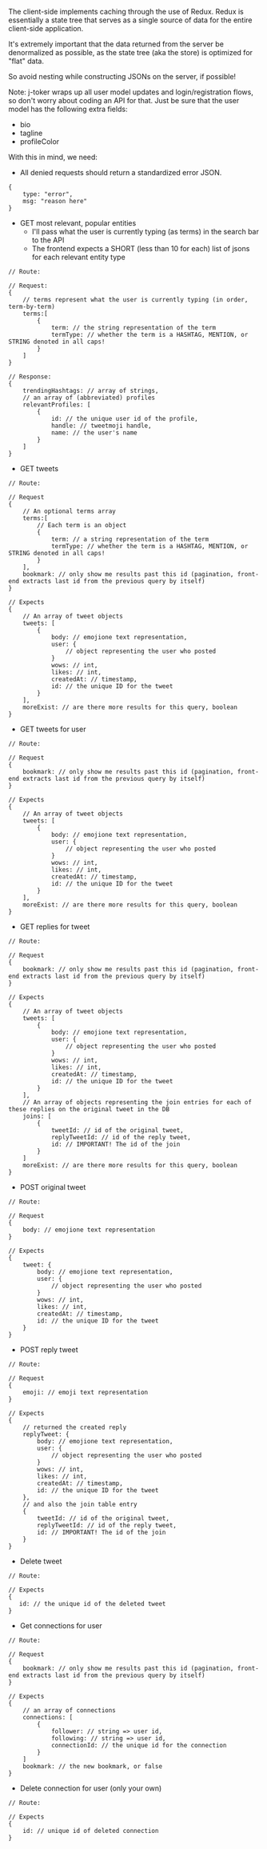 The client-side implements caching through the use of Redux. Redux is
essentially a state tree that serves as a single source of data for the entire
client-side application.

It's extremely important that the data returned from the server be denormalized
as possible, as the state tree (aka the store) is optimized for "flat" data.

So avoid nesting while constructing JSONs on the server, if possible!

Note: j-toker wraps up all user model updates and login/registration flows, so don't worry about coding an API for that.
Just be sure that the user model has the following extra fields:

 * bio
 * tagline
 * profileColor

With this in mind, we need:

 * All denied requests should return a standardized error JSON.  	
~~~~
{
    type: "error",
    msg: "reason here"
}
~~~~

 * GET most relevant, popular entities
   * I'll pass what the user is currently typing (as terms) in the search bar to the API
   * The frontend expects a SHORT (less than 10 for each) list of jsons for each relevant entity type
~~~~
// Route: 

// Request:
{
    // terms represent what the user is currently typing (in order, term-by-term)
    terms:[
        {
            term: // the string representation of the term
            termType: // whether the term is a HASHTAG, MENTION, or STRING denoted in all caps! 
        }
    ]
}

// Response:
{
    trendingHashtags: // array of strings,
    // an array of (abbreviated) profiles
    relevantProfiles: [
        {
            id: // the unique user id of the profile,
            handle: // tweetmoji handle,
            name: // the user's name
        }
    ]
}
~~~~

 * GET tweets
~~~~
// Route: 

// Request
{
    // An optional terms array
    terms:[
        // Each term is an object
        {
            term: // a string representation of the term
            termType: // whether the term is a HASHTAG, MENTION, or STRING denoted in all caps! 
        }
    ],
    bookmark: // only show me results past this id (pagination, front-end extracts last id from the previous query by itself)
}

// Expects
{
    // An array of tweet objects
    tweets: [
        {
            body: // emojione text representation,
            user: {
                // object representing the user who posted
            }
            wows: // int,
            likes: // int,
            createdAt: // timestamp,
            id: // the unique ID for the tweet
        }
    ],
    moreExist: // are there more results for this query, boolean
}
~~~~

 * GET tweets for user
~~~~
// Route:

// Request
{
    bookmark: // only show me results past this id (pagination, front-end extracts last id from the previous query by itself)
}

// Expects
{
    // An array of tweet objects
    tweets: [
        {
            body: // emojione text representation,
            user: {
                // object representing the user who posted
            }
            wows: // int,
            likes: // int,
            createdAt: // timestamp,
            id: // the unique ID for the tweet
        }
    ],
    moreExist: // are there more results for this query, boolean
}
~~~~

 * GET replies for tweet
~~~~
// Route:

// Request
{
    bookmark: // only show me results past this id (pagination, front-end extracts last id from the previous query by itself)
}

// Expects
{
    // An array of tweet objects
    tweets: [
        {
            body: // emojione text representation,
            user: {
                // object representing the user who posted
            }
            wows: // int,
            likes: // int,
            createdAt: // timestamp,
            id: // the unique ID for the tweet
        }
    ],
    // An array of objects representing the join entries for each of these replies on the original tweet in the DB
    joins: [
        {
            tweetId: // id of the original tweet,
            replyTweetId: // id of the reply tweet,
            id: // IMPORTANT! The id of the join
        }
    ]
    moreExist: // are there more results for this query, boolean
}
~~~~

 * POST original tweet
~~~~
// Route:

// Request
{
    body: // emojione text representation
}

// Expects
{
    tweet: {
        body: // emojione text representation,
        user: {
            // object representing the user who posted
        }
        wows: // int,
        likes: // int,
        createdAt: // timestamp,
        id: // the unique ID for the tweet
    }
}
~~~~

 * POST reply tweet
~~~~
// Route:

// Request
{
    emoji: // emoji text representation
}

// Expects
{
    // returned the created reply
    replyTweet: {
        body: // emojione text representation,
        user: {
            // object representing the user who posted
        }
        wows: // int,
        likes: // int,
        createdAt: // timestamp,
        id: // the unique ID for the tweet
    },
    // and also the join table entry
    {
        tweetId: // id of the original tweet,
        replyTweetId: // id of the reply tweet,
        id: // IMPORTANT! The id of the join
    }
}
~~~~

* Delete tweet
~~~~
// Route:

// Expects
{
   id: // the unique id of the deleted tweet
}
~~~~

 * Get connections for user
~~~~
// Route:

// Request
{
    bookmark: // only show me results past this id (pagination, front-end extracts last id from the previous query by itself)
}

// Expects
{
    // an array of connections
    connections: [
        {
            follower: // string => user id,
            following: // string => user id,
            connectionId: // the unique id for the connection
        }
    ]
    bookmark: // the new bookmark, or false
}
~~~~

 * Delete connection for user (only your own)
~~~~
// Route:

// Expects
{
    id: // unique id of deleted connection
}
~~~~
